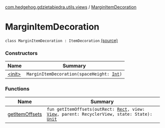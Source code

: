 [com.hedgehog.gdzietabiedra.utils.views](../index.md) / [MarginItemDecoration](./index.md)

# MarginItemDecoration

`class MarginItemDecoration : ItemDecoration` [(source)](https://github.com/asvid/GdzieTaBiedra/tree/master/app/src/main/java/com/hedgehog/gdzietabiedra/utils/views/MarginItemDecoration.kt#L7)

### Constructors

| Name | Summary |
|---|---|
| [&lt;init&gt;](-init-.md) | `MarginItemDecoration(spaceHeight: `[`Int`](https://kotlinlang.org/api/latest/jvm/stdlib/kotlin/-int/index.html)`)` |

### Functions

| Name | Summary |
|---|---|
| [getItemOffsets](get-item-offsets.md) | `fun getItemOffsets(outRect: `[`Rect`](https://developer.android.com/reference/android/graphics/Rect.html)`, view: `[`View`](https://developer.android.com/reference/android/view/View.html)`, parent: RecyclerView, state: State): `[`Unit`](https://kotlinlang.org/api/latest/jvm/stdlib/kotlin/-unit/index.html) |
